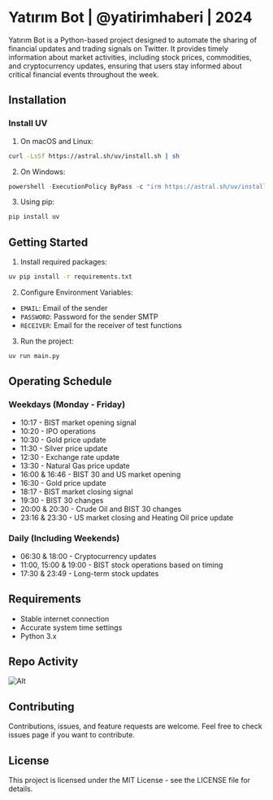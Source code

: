 # Yatırım Bot | @yatirimhaberi | 2024

Yatırım Bot is a Python-based project designed to automate the sharing of financial updates and trading signals on Twitter. It provides timely information about market activities, including stock prices, commodities, and cryptocurrency updates, ensuring that users stay informed about critical financial events throughout the week.

## Installation

### Install UV

1. On macOS and Linux:
```bash
curl -LsSf https://astral.sh/uv/install.sh | sh
```

2. On Windows:
```powershell
powershell -ExecutionPolicy ByPass -c "irm https://astral.sh/uv/install.ps1 | iex"
```

3. Using pip:
```bash
pip install uv
```

## Getting Started

1. Install required packages:
```bash
uv pip install -r requirements.txt
```

2. Configure Environment Variables:
- `EMAIL`: Email of the sender
- `PASSWORD`: Password for the sender SMTP
- `RECEIVER`: Email for the receiver of test functions

3. Run the project:
```bash
uv run main.py
```

## Operating Schedule

### Weekdays (Monday - Friday)
- 10:17 - BIST market opening signal
- 10:20 - IPO operations
- 10:30 - Gold price update
- 11:30 - Silver price update
- 12:30 - Exchange rate update
- 13:30 - Natural Gas price update
- 16:00 & 16:46 - BIST 30 and US market opening
- 16:30 - Gold price update
- 18:17 - BIST market closing signal
- 19:30 - BIST 30 changes
- 20:00 & 20:30 - Crude Oil and BIST 30 changes
- 23:16 & 23:30 - US market closing and Heating Oil price update

### Daily (Including Weekends)
- 06:30 & 18:00 - Cryptocurrency updates
- 11:00, 15:00 & 19:00 - BIST stock operations based on timing
- 17:30 & 23:49 - Long-term stock updates

## Requirements
- Stable internet connection
- Accurate system time settings
- Python 3.x

## Repo Activity
![Alt](https://repobeats.axiom.co/api/embed/da97e089788d838318a0730bca98b374442292eb.svg "Repobeats analytics image")

## Contributing
Contributions, issues, and feature requests are welcome. Feel free to check issues page if you want to contribute.

## License
This project is licensed under the MIT License - see the LICENSE file for details.
